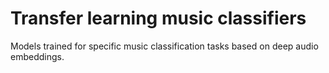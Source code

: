 # Transfer learning music classifiers

Models trained for specific music classification tasks based on deep audio embeddings.
